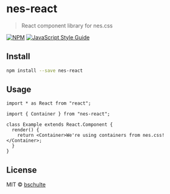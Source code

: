 # nes-react

> React component library for nes.css

[![NPM](https://img.shields.io/npm/v/nes-react.svg)](https://www.npmjs.com/package/nes-react) [![JavaScript Style Guide](https://img.shields.io/badge/code_style-standard-brightgreen.svg)](https://standardjs.com)

## Install

```bash
npm install --save nes-react
```

## Usage

```tsx
import * as React from "react";

import { Container } from "nes-react";

class Example extends React.Component {
  render() {
    return <Container>We're using containers from nes.css!</Container>;
  }
}
```

## License

MIT © [bschulte](https://github.com/bschulte)
